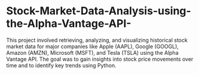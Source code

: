 # Stock-Market-Data-Analysis-using-the-Alpha-Vantage-API-
This project involved retrieving, analyzing, and visualizing historical stock market data for major companies like Apple (AAPL), Google (GOOGL), Amazon (AMZN), Microsoft (MSFT), and Tesla (TSLA) using the Alpha Vantage API. The goal was to gain insights into stock price movements over time and to identify key trends using Python.
